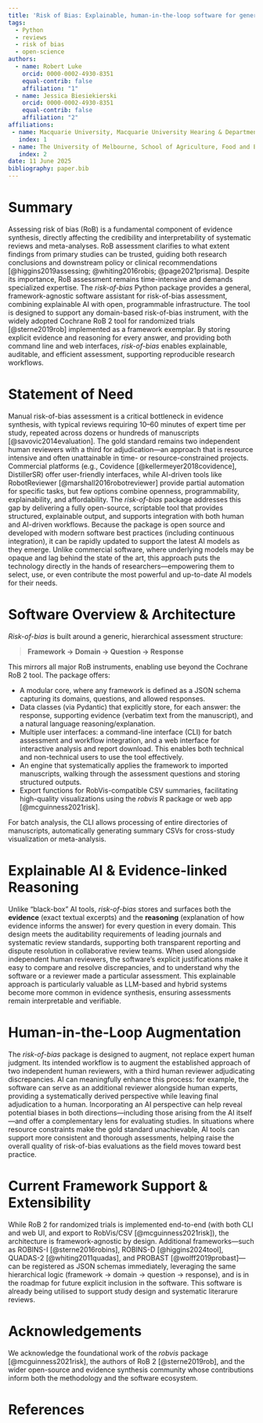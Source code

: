 ```yaml
---
title: 'Risk of Bias: Explainable, human-in-the-loop software for general risk-of-bias assessment'
tags:
  - Python
  - reviews
  - risk of bias
  - open-science
authors:
  - name: Robert Luke
    orcid: 0000-0002-4930-8351
    equal-contrib: false
    affiliation: "1"
  - name: Jessica Biesiekierski
    orcid: 0000-0002-4930-8351
    equal-contrib: false
    affiliation: "2"
affiliations:
 - name: Macquarie University, Macquarie University Hearing & Department of Linguistics, Australian Hearing Hub, Sydney, New South Wales, Australia
   index: 1
 - name: The University of Melbourne, School of Agriculture, Food and Ecosystem Sciences, Human Nutrition Group, Victoria, Australia
   index: 2
date: 11 June 2025
bibliography: paper.bib
---
```


# Summary

Assessing risk of bias (RoB) is a fundamental component of evidence synthesis, directly affecting the credibility and interpretability of systematic reviews and meta-analyses. RoB assessment clarifies to what extent findings from primary studies can be trusted, guiding both research conclusions and downstream policy or clinical recommendations [@higgins2019assessing; @whiting2016robis; @page2021prisma]. Despite its importance, RoB assessment remains time-intensive and demands specialized expertise. The _risk-of-bias_ Python package provides a general, framework-agnostic software assistant for risk-of-bias assessment, combining explainable AI with open, programmable infrastructure. The tool is designed to support any domain-based risk-of-bias instrument, with the widely adopted Cochrane RoB 2 tool for randomized trials [@sterne2019rob] implemented as a framework exemplar. By storing explicit evidence and reasoning for every answer, and providing both command line and web interfaces, _risk-of-bias_ enables explainable, auditable, and efficient assessment, supporting reproducible research workflows.

# Statement of Need

Manual risk-of-bias assessment is a critical bottleneck in evidence synthesis, with typical reviews requiring 10–60 minutes of expert time per study, repeated across dozens or hundreds of manuscripts [@savovic2014evaluation]. The gold standard remains two independent human reviewers with a third for adjudication—an approach that is resource intensive and often unattainable in time- or resource-constrained projects. Commercial platforms (e.g., Covidence [@kellermeyer2018covidence], DistillerSR) offer user-friendly interfaces, while AI-driven tools like RobotReviewer [@marshall2016robotreviewer] provide partial automation for specific tasks, but few options combine openness, programmability, explainability, and affordability. The _risk-of-bias_ package addresses this gap by delivering a fully open-source, scriptable tool that provides structured, explainable output, and supports integration with both human and AI-driven workflows. Because the package is open source and developed with modern software best practices (including continuous integration), it can be rapidly updated to support the latest AI models as they emerge. Unlike commercial software, where underlying models may be opaque and lag behind the state of the art, this approach puts the technology directly in the hands of researchers—empowering them to select, use, or even contribute the most powerful and up-to-date AI models for their needs.

# Software Overview & Architecture

_Risk-of-bias_ is built around a generic, hierarchical assessment structure:

> **Framework → Domain → Question → Response**

This mirrors all major RoB instruments, enabling use beyond the Cochrane RoB 2 tool. The package offers:

- A modular core, where any framework is defined as a JSON schema capturing its domains, questions, and allowed responses.
- Data classes (via Pydantic) that explicitly store, for each answer: the response, supporting evidence (verbatim text from the manuscript), and a natural language reasoning/explanation.
- Multiple user interfaces: a command-line interface (CLI) for batch assessment and workflow integration, and a web interface for interactive analysis and report download. This enables both technical and non-technical users to use the tool effectively.
- An engine that systematically applies the framework to imported manuscripts, walking through the assessment questions and storing structured outputs.
- Export functions for RobVis-compatible CSV summaries, facilitating high-quality visualizations using the _robvis_ R package or web app [@mcguinness2021risk].

For batch analysis, the CLI allows processing of entire directories of manuscripts, automatically generating summary CSVs for cross-study visualization or meta-analysis.

# Explainable AI & Evidence-linked Reasoning

Unlike “black-box” AI tools, _risk-of-bias_ stores and surfaces both the **evidence** (exact textual excerpts) and the **reasoning** (explanation of how evidence informs the answer) for every question in every domain. This design meets the auditability requirements of leading journals and systematic review standards, supporting both transparent reporting and dispute resolution in collaborative review teams. When used alongside independent human reviewers, the software’s explicit justifications make it easy to compare and resolve discrepancies, and to understand why the software or a reviewer made a particular assessment. This explainable approach is particularly valuable as LLM-based and hybrid systems become more common in evidence synthesis, ensuring assessments remain interpretable and verifiable.

# Human-in-the-Loop Augmentation

The _risk-of-bias_ package is designed to augment, not replace expert human judgment. Its intended workflow is to augment the established approach of two independent human reviewers, with a third human reviewer adjudicating discrepancies. AI can meaningfully enhance this process: for example, the software can serve as an additional reviewer alongside human experts, providing a systematically derived perspective while leaving final adjudication to a human. Incorporating an AI perspective can help reveal potential biases in both directions—including those arising from the AI itself—and offer a complementary lens for evaluating studies. In situations where resource constraints make the gold standard unachievable, AI tools can support more consistent and thorough assessments, helping raise the overall quality of risk-of-bias evaluations as the field moves toward best practice.

# Current Framework Support & Extensibility

While RoB 2 for randomized trials is implemented end-to-end (with both CLI and web UI, and export to RobVis/CSV [@mcguinness2021risk]), the architecture is framework-agnostic by design. Additional frameworks—such as ROBINS-I [@sterne2016robins], ROBINS-D [@higgins2024tool], QUADAS-2 [@whiting2011quadas], and PROBAST [@wolff2019probast]—can be registered as JSON schemas immediately, leveraging the same hierarchical logic (framework → domain → question → response), and is in the roadmap for future explicit inclusion in the software. This software is already being utilised to support study design and systematic literarure reviews.

# Acknowledgements

We acknowledge the foundational work of the _robvis_ package [@mcguinness2021risk], the authors of RoB 2 [@sterne2019rob], and the wider open-source and evidence synthesis community whose contributions inform both the methodology and the software ecosystem.

# References
